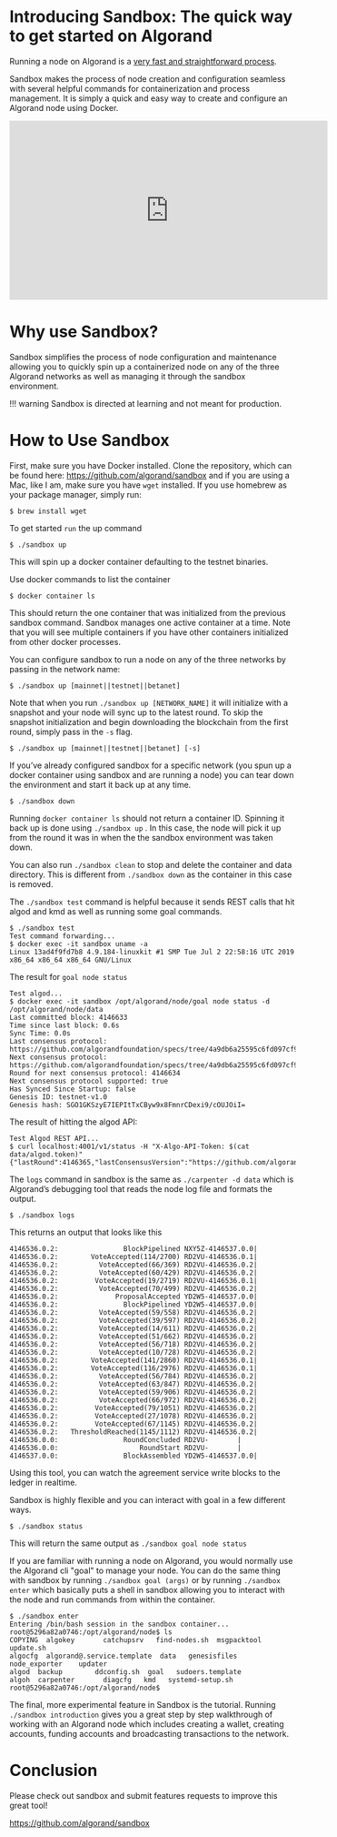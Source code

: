 # Introducing Sandbox: The quick way to get started on Algorand

Running a node on Algorand is a [very fast and straightforward process](../../Getting-Started/setup.md).

Sandbox makes the process of node creation and configuration seamless with several helpful commands for containerization and process management. It is simply a quick and easy way to create and configure an Algorand node using Docker.

<center><iframe width="560" height="315" src="https://www.youtube.com/embed/IqPAHa-YjW0" frameborder="0" allow="accelerometer; autoplay; encrypted-media; gyroscope; picture-in-picture" allowfullscreen></iframe></center>


# Why use Sandbox?
Sandbox simplifies the process of node configuration and maintenance allowing you to quickly spin up a containerized node on any of the three Algorand networks as well as managing it through the sandbox environment.

!!! warning 
    Sandbox is directed at learning and not meant for production.

# How to Use Sandbox
First, make sure you have Docker installed. Clone the repository, which can be found here: https://github.com/algorand/sandbox and if you are using a Mac, like I am, make sure you have `wget` installed. If you use homebrew as your package manager, simply run:
``` shell
$ brew install wget

```

To get started `run` the up command
``` shell
$ ./sandbox up
```
This will spin up a docker container defaulting to the testnet binaries.

Use docker commands to list the container

``` shell
$ docker container ls
```
This should return the one container that was initialized from the previous sandbox command. Sandbox manages one active container at a time. Note that you will see multiple containers if you have other containers initialized from other docker processes.

You can configure sandbox to run a node on any of the three networks by passing in the network name:
``` shell
$ ./sandbox up [mainnet||testnet||betanet]
```
Note that when you run `./sandbox up [NETWORK_NAME]` it will initialize with a snapshot and your node will sync up to the latest round. To skip the snapshot initialization and begin downloading the blockchain from the first round, simply pass in the `-s` flag.

``` shell
$ ./sandbox up [mainnet||testnet||betanet] [-s]
```
If you’ve already configured sandbox for a specific network (you spun up a docker container using sandbox and are running a node) you can tear down the environment and start it back up at any time.

```shell
$ ./sandbox down

```
Running `docker container ls` should not return a container ID. Spinning it back up is done using `./sandbox up` . In this case, the node will pick it up from the round it was in when the the sandbox environment was taken down.

You can also run `./sandbox clean` to stop and delete the container and data directory. This is different from `./sandbox down` as the container in this case is removed.

The `./sandbox test` command is helpful because it sends REST calls that hit algod and kmd <LINK> as well as running some goal <LINK> commands.

```shell
$ ./sandbox test
Test command forwarding...
$ docker exec -it sandbox uname -a
Linux 13ad4f9fd7b8 4.9.184-linuxkit #1 SMP Tue Jul 2 22:58:16 UTC 2019 x86_64 x86_64 x86_64 GNU/Linux
```

The result for `goal node status`

```shell
Test algod...
$ docker exec -it sandbox /opt/algorand/node/goal node status -d /opt/algorand/node/data
Last committed block: 4146633
Time since last block: 0.6s
Sync Time: 0.0s
Last consensus protocol: https://github.com/algorandfoundation/specs/tree/4a9db6a25595c6fd097cf9cc137cc83027787eaa
Next consensus protocol: https://github.com/algorandfoundation/specs/tree/4a9db6a25595c6fd097cf9cc137cc83027787eaa
Round for next consensus protocol: 4146634
Next consensus protocol supported: true
Has Synced Since Startup: false
Genesis ID: testnet-v1.0
Genesis hash: SGO1GKSzyE7IEPItTxCByw9x8FmnrCDexi9/cOUJOiI=
```

The result of hitting the algod API:

```shell
Test Algod REST API...
$ curl localhost:4001/v1/status -H "X-Algo-API-Token: $(cat data/algod.token)"
{"lastRound":4146365,"lastConsensusVersion":"https://github.com/algorandfoundation/specs/tree/4a9db6a25595c6fd097cf9cc137cc83027787eaa","nextConsensusVersion":"https://github.com/algorandfoundation/specs/tree/4a9db6a25595c6fd097cf9cc137cc83027787eaa","nextConsensusVersionRound":4146366,"nextConsensusVersionSupported":true,"timeSinceLastRound":1243605287,"catchupTime":0,"hasSyncedSinceStartup":false}
```

The `logs` command in sandbox is the same as `./carpenter -d data` which is Algorand’s debugging tool that reads the node log file and formats the output.

```shell
$ ./sandbox logs
```

This returns an output that looks like this
```shell
4146536.0.2:                BlockPipelined NXY5Z-4146537.0.0|
4146536.0.2:        VoteAccepted(114/2700) RD2VU-4146536.0.1|
4146536.0.2:          VoteAccepted(66/369) RD2VU-4146536.0.2|
4146536.0.2:          VoteAccepted(60/429) RD2VU-4146536.0.2|
4146536.0.2:         VoteAccepted(19/2719) RD2VU-4146536.0.1|
4146536.0.2:          VoteAccepted(70/499) RD2VU-4146536.0.2|
4146536.0.2:              ProposalAccepted YD2W5-4146537.0.0|
4146536.0.2:                BlockPipelined YD2W5-4146537.0.0|
4146536.0.2:          VoteAccepted(59/558) RD2VU-4146536.0.2|
4146536.0.2:          VoteAccepted(39/597) RD2VU-4146536.0.2|
4146536.0.2:          VoteAccepted(14/611) RD2VU-4146536.0.2|
4146536.0.2:          VoteAccepted(51/662) RD2VU-4146536.0.2|
4146536.0.2:          VoteAccepted(56/718) RD2VU-4146536.0.2|
4146536.0.2:          VoteAccepted(10/728) RD2VU-4146536.0.2|
4146536.0.2:        VoteAccepted(141/2860) RD2VU-4146536.0.1|
4146536.0.2:        VoteAccepted(116/2976) RD2VU-4146536.0.1|
4146536.0.2:          VoteAccepted(56/784) RD2VU-4146536.0.2|
4146536.0.2:          VoteAccepted(63/847) RD2VU-4146536.0.2|
4146536.0.2:          VoteAccepted(59/906) RD2VU-4146536.0.2|
4146536.0.2:          VoteAccepted(66/972) RD2VU-4146536.0.2|
4146536.0.2:         VoteAccepted(79/1051) RD2VU-4146536.0.2|
4146536.0.2:         VoteAccepted(27/1078) RD2VU-4146536.0.2|
4146536.0.2:         VoteAccepted(67/1145) RD2VU-4146536.0.2|
4146536.0.2:   ThresholdReached(1145/1112) RD2VU-4146536.0.2|
4146536.0.0:                RoundConcluded RD2VU-       |
4146536.0.0:                    RoundStart RD2VU-       |
4146537.0.0:                BlockAssembled YD2W5-4146537.0.0|
```

Using this tool, you can watch the agreement service write blocks to the ledger in realtime.

Sandbox is highly flexible and you can interact with goal in a few different ways.

```shell
$ ./sandbox status
```
This will return the same output as `./sandbox goal node status`

If you are familiar with running a node on Algorand, you would normally use the Algorand cli "goal" to manage your node. You can do the same thing with sandbox by running `./sandbox goal (args)` or by running `./sandbox enter` which basically puts a shell in sandbox allowing you to interact with the node and run commands from within the container.

```shell
$ ./sandbox enter
Entering /bin/bash session in the sandbox container...
root@5296a82a0746:/opt/algorand/node$ ls
COPYING  algokey       catchupsrv   find-nodes.sh  msgpacktool    update.sh
algocfg  algorand@.service.template  data   genesisfiles  node_exporter    updater
algod  backup        ddconfig.sh  goal   sudoers.template
algoh  carpenter       diagcfg   kmd   systemd-setup.sh
root@5296a82a0746:/opt/algorand/node$
```

The final, more experimental feature in Sandbox is the tutorial. Running `./sandbox introduction` gives you a great step by step walkthrough of working with an Algorand node which includes creating a wallet, creating accounts, funding accounts and broadcasting transactions to the network.

# Conclusion
Please check out sandbox and submit features requests to improve this great tool!

https://github.com/algorand/sandbox
